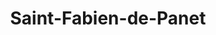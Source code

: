 ---
title: Saint-Fabien-de-Panet
url: /saint-fabien-de-panet/
latitude: 46.657
longitude: -70.15
---
